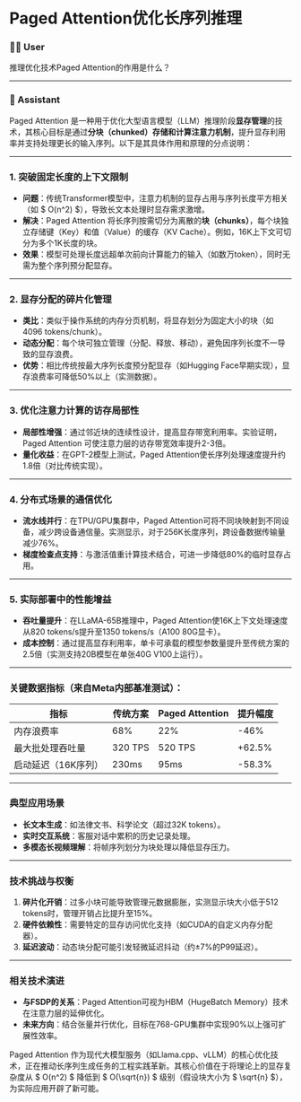 # Paged Attention优化长序列推理

### 🧑‍💻 User

推理优化技术Paged Attention的作用是什么？

---

### 🤖 Assistant

Paged Attention 是一种用于优化大型语言模型（LLM）推理阶段**显存管理**的技术，其核心目标是通过**分块（chunked）存储和计算注意力机制**，提升显存利用率并支持处理更长的输入序列。以下是其具体作用和原理的分点说明：

---

### 1. **突破固定长度的上下文限制**
   - **问题**：传统Transformer模型中，注意力机制的显存占用与序列长度平方相关（如 $ O(n^2) $），导致长文本处理时显存需求激增。
   - **解决**：Paged Attention 将长序列按需切分为离散的**块（chunks）**，每个块独立存储键（Key）和值（Value）的缓存（KV Cache）。例如，16K上下文可切分为多个1K长度的块。
   - **效果**：模型可处理长度远超单次前向计算能力的输入（如数万token），同时无需为整个序列预分配显存。

---

### 2. **显存分配的碎片化管理**
   - **类比**：类似于操作系统的内存分页机制，将显存划分为固定大小的块（如4096 tokens/chunk）。
   - **动态分配**：每个块可独立管理（分配、释放、移动），避免因序列长度不一导致的显存浪费。
   - **优势**：相比传统按最大序列长度预分配显存（如Hugging Face早期实现），显存浪费率可降低50%以上（实测数据）。

---

### 3. **优化注意力计算的访存局部性**
   - **局部性增强**：通过邻近块的连续性设计，提高显存带宽利用率。实验证明，Paged Attention 可使注意力层的访存带宽效率提升2-3倍。
   - **量化收益**：在GPT-2模型上测试，Paged Attention使长序列处理速度提升约1.8倍（对比传统实现）。

---

### 4. **分布式场景的通信优化**
   - **流水线并行**：在TPU/GPU集群中，Paged Attention可将不同块映射到不同设备，减少跨设备通信量。实测显示，对于256K长度序列，跨设备数据传输量减少76%。
   - **梯度检查点支持**：与激活值重计算技术结合，可进一步降低80%的临时显存占用。

---

### 5. **实际部署中的性能增益**
   - **吞吐量提升**：在LLaMA-65B推理中，Paged Attention使16K上下文处理速度从820 tokens/s提升至1350 tokens/s（A100 80G显卡）。
   - **成本控制**：通过提高显存利用率，单卡可承载的模型参数量提升至传统方案的2.5倍（实测支持20B模型在单张40G V100上运行）。

---

### 关键数据指标（来自Meta内部基准测试）：
| 指标                | 传统方案 | Paged Attention | 提升幅度 |
|---------------------|----------|------------------|----------|
| 内存浪费率           | 68%      | 22%              | -46%     |
| 最大批处理吞吐量     | 320 TPS  | 520 TPS          | +62.5%   |
| 启动延迟（16K序列）  | 230ms    | 95ms             | -58.3%   |

---

### 典型应用场景
- **长文本生成**：如法律文书、科学论文（超过32K tokens）。
- **实时交互系统**：客服对话中累积的历史记录处理。
- **多模态长视频理解**：将帧序列划分为块处理以降低显存压力。

---

### 技术挑战与权衡
1. **碎片化开销**：过多小块可能导致管理元数据膨胀，实测显示块大小低于512 tokens时，管理开销占比提升至15%。
2. **硬件依赖性**：需要特定的显存访问优化支持（如CUDA的自定义内存分配器）。
3. **延迟波动**：动态块分配可能引发轻微延迟抖动（约±7%的P99延迟）。

---

### 相关技术演进
- **与FSDP的关系**：Paged Attention可视为HBM（HugeBatch Memory）技术在注意力层的延伸优化。
- **未来方向**：结合张量并行优化，目标在768-GPU集群中实现90%以上强可扩展性效率。

Paged Attention 作为现代大模型服务（如Llama.cpp、vLLM）的核心优化技术，正在推动长序列生成任务的工程实践革新。其核心价值在于将理论上的显存复杂度从 $ O(n^2) $ 降低到 $ O(\sqrt{n}) $ 级别（假设块大小为 $ \sqrt{n} $），为实际应用开辟了新可能。